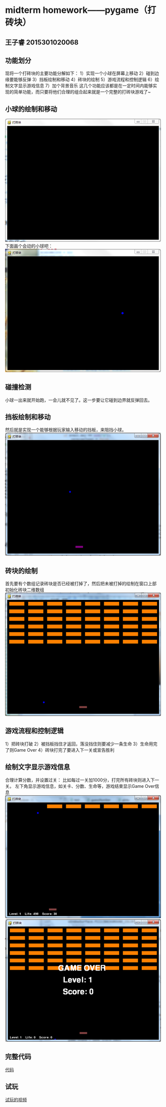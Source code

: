 # midterm homework——pygame（打砖块）
王子睿 2015301020068
---

## 功能划分
现将一个打砖块的主要功能分解如下：
1）实现一个小球在屏幕上移动
2）碰到边缘要能够反弹
3）挡板绘制和移动
4）砖块的绘制
5）游戏流程和控制逻辑
6）绘制文字显示游戏信息
7）加个背景音乐
这几个功能应该都是在一定时间内能够实现的简单功能，而只要将他们合理的组合起来就是一个完整的打砖块游戏了~

## 小球的绘制和移动
![](https://github.com/wzrwisdom/compuational_physics_N2015301020068/blob/master/midterm%20homework/1.png)
下面画个会动的小球吧：
![](https://github.com/wzrwisdom/compuational_physics_N2015301020068/blob/master/midterm%20homework/2.png)
## 碰撞检测
小球一出来就开始跑，一会儿就不见了。这一步要让它碰到边界就反弹回去。
## 挡板绘制和移动
然后就是实现一个能够根据玩家输入移动的挡板，来阻挡小球。
![](https://github.com/wzrwisdom/compuational_physics_N2015301020068/blob/master/midterm%20homework/3.png)
## 砖块的绘制
首先要有个数组记录砖块是否已经被打掉了，然后把未被打掉的绘制在窗口上部
初始化砖块二维数组
![](https://github.com/wzrwisdom/compuational_physics_N2015301020068/blob/master/4.png)
## 游戏流程和控制逻辑
1）把砖块打破
2）被挡板挡住才返回，落没挡住则要减少一条生命
3）生命用完了则Game Over
4）砖块打完了要进入下一关或宣告胜利
## 绘制文字显示游戏信息
合理计算分数，并设置过关：
比如每过一关加1000分，打完所有砖块则进入下一关。
左下角显示游戏信息，如关卡、分数、生命等，游戏结束显示Game Over信息
![](https://github.com/wzrwisdom/compuational_physics_N2015301020068/blob/master/midterm%20homework/5.png)
![](https://github.com/wzrwisdom/compuational_physics_N2015301020068/blob/master/midterm%20homework/6.png)
## 完整代码
[代码](https://github.com/wzrwisdom/compuational_physics_N2015301020068/blob/master/midterm%20homework/source%20code)
## 试玩
[试玩的视频](https://github.com/wzrwisdom/compuational_physics_N2015301020068/blob/master/midterm%20homework/Video_20171110111231.wmv)
